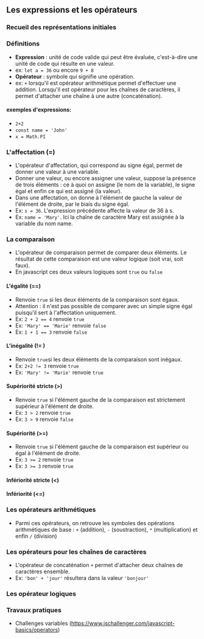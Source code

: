## Les expressions et les opérateurs

### Recueil des représentations initiales

### Définitions

- **Expression** : unité de code valide qui peut être évaluée, c'est-à-dire une unité de code qui résulte en une valeur.
- ex: `let a = 36` ou encore `9 + 8`
- **Opérateur** : symbole qui signifie une opération.
- ex: `+` lorsqu'il est opérateur arithmétique permet d'effectuer une addition. Lorsqu'il est opérateur pour les chaînes de caractères, il permet d'attacher une chaîne à une autre (concaténation).

#### exemples d'expressions:

- `2+2`
- `const name = 'John'`
- `x = Math.PI`

### L'affectation (=)

- L'opérateur d'affectation, qui correspond au signe égal, permet de donner une valeur à une variable.
- Donner une valeur, ou encore assigner une valeur, suppose la présence de trois éléments : ce à quoi on assigne (le nom de la variable), le signe égal et enfin ce qui est assigné (la valeur).
- Dans une affectation, on donne à l'élément de gauche la valeur de l'élément de droite, par le biais du signe égal.
- Ex: `s = 36`. L'expression précédente affecte la valeur de 36 à s.
- Ex: `name = 'Mary'`. Ici la chaîne de caractère Mary est assignée à la variable du nom name.

### La comparaison

- L'opérateur de comparaison permet de comparer deux éléments. Le résultat de cette comparaison est une valeur logique (soit vrai, soit faux).
- En javascript ces deux valeurs logiques sont `true` ou `false`

#### L'égalité (==)

- Renvoie `true` si les deux éléments de la comparaison sont égaux.
- Attention : il n'est pas possible de comparer avec un simple signe égal puisqu'il sert à l'affectation uniquement.
- Ex: `2 + 2 == 4` renvoie `true`
- Ex: `'Mary' == 'Marie'` renvoie `false`
- Ex: `1 + 1 == 3` renvoie `false`

#### L'inégalité (!= )

- Renvoie `true`si les deux éléments de la comparaison sont inégaux.
- Ex: `2+2 != 3` renvoie `true`
- Ex: `'Mary' != 'Marie'` renvoie `true`

#### Supériorité stricte (>)

- Renvoie `true` si l'élément gauche de la comparaison est strictement supérieur à l'élément de droite.
- Ex: `3 > 2` renvoie `true`
- Ex: `3 > 9` renvoie `false`

#### Supériorité (>=)

- Renvoie `true` si l'élément gauche de la comparaison est supérieur ou égal à l'élément de droite.
- Ex: `3 >= 2` renvoie `true`
- Ex: `3 >= 3` renvoie `true`

#### Infériorité stricte (<)

#### Infériorité (<=)

### Les opérateurs arithmétiques

- Parmi ces opérateurs, on retrouve les symboles des opérations arithmétiques de base : `+` (addition), `-` (soustraction), `*` (multiplication) et enfin `/` (division)

### Les opérateurs pour les chaînes de caractères

- L'opérateur de concaténation `+` permet d'attacher deux chaînes de caractères ensemble.
- Ex: `'bon' + 'jour'` résultera dans la valeur `'bonjour'`

### Les opérateur logiques

### Travaux pratiques

- Challenges variables (https://www.jschallenger.com/javascript-basics/operators)
